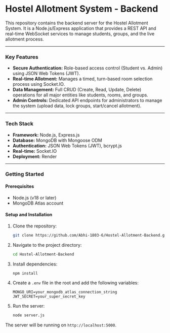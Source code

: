 # Hostel Allotment System - Backend

This repository contains the backend server for the Hostel Allotment System. It is a Node.js/Express application that provides a REST API and real-time WebSocket services to manage students, groups, and the live allotment process.

---

### Key Features

* **Secure Authentication:** Role-based access control (Student vs. Admin) using JSON Web Tokens (JWT).
* **Real-time Allotment:** Manages a timed, turn-based room selection process using Socket.IO.
* **Data Management:** Full CRUD (Create, Read, Update, Delete) operations for all major entities like students, rooms, and groups.
* **Admin Controls:** Dedicated API endpoints for administrators to manage the system (upload data, lock groups, start/cancel allotment).

---

### Tech Stack

* **Framework:** Node.js, Express.js
* **Database:** MongoDB with Mongoose ODM
* **Authentication:** JSON Web Tokens (JWT), bcrypt.js
* **Real-time:** Socket.IO
* **Deployment:** Render

---

### Getting Started

#### Prerequisites

* Node.js (v18 or later)
* MongoDB Atlas account

#### Setup and Installation

1.  Clone the repository:
    ```bash
    git clone https://github.com/Abhi-1803-6/Hostel-Allotment-Backend.git
    ```
2.  Navigate to the project directory:
    ```bash
    cd Hostel-Allotment-Backend
    ```
3.  Install dependencies:
    ```bash
    npm install
    ```
4.  Create a `.env` file in the root and add the following variables:
    ```
    MONGO_URI=your_mongodb_atlas_connection_string
    JWT_SECRET=your_super_secret_key
    ```
5.  Run the server:
    ```bash
    node server.js
    ```
The server will be running on `http://localhost:5000`.